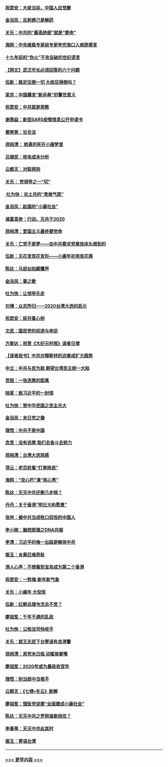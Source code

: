#### [祝君安：大疫当前，中国人应觉醒](../pages/nsc993/n11821946.md?t=01262211) 
#### [金浴凤：反躬罪己是解药](../pages/nsc993/n11820280.md?t=01262211) 
#### [关乐：中共的“最高绝密”就是“要命”](../pages/nsc993/n11816946.md?t=01262211) 
#### [海网：中央维稳专家组专家夸完海口入病房感言](../pages/nsc993/n11815138.md?t=01262211) 
#### [十九年前的“伪火”不攻自破的世纪谎言](../pages/nsc993/n11813238.md?t=01262211) 
#### [【网文】武汉市长必须回答的六个问题](../pages/nsc993/n11813848.md?t=01262211) 
#### [伍新：稳定压倒一切 大疫压得倒吗？](../pages/nsc993/n11812634.md?t=01262211) 
#### [梁京：中国爆发“新非典”的警世意义](../pages/nsc993/n11812554.md?t=01262211) 
#### [祝君安：中共就是邪教](../pages/nsc993/n11812431.md?t=01262211) 
#### [谢燕益：新型SARS疫情信息公开申请书](../pages/nsc993/n11808840.md?t=01262211) 
#### [蜀笑笑：论合法](../pages/nsc993/n11808064.md?t=01262211) 
#### [郑纯清： 她真的死在小康梦里](../pages/nsc993/n11806623.md?t=01262211) 
#### [吕锡民：核电成本分析](../pages/nsc993/n11806284.md?t=01262211) 
#### [云鹤天：对联两则](../pages/nsc993/n11805957.md?t=01262211) 
#### [关乐： 党领导之一“切”](../pages/nsc993/n11804505.md?t=01262211) 
#### [ 吐为快：论土共的“贵族气质”](../pages/nsc993/n11804490.md?t=01262211) 
#### [金浴凤：赵国的“小康社会”](../pages/nsc993/n11804452.md?t=01262211) 
#### [诸葛高参：行动，灭共于2020](../pages/nsc993/n11804120.md?t=01262211) 
#### [郑纯清：爱国主义最终要党命](../pages/nsc993/n11802197.md?t=01262211) 
#### [关乐：亡党不是梦——由中共要求党章放床头想到的](../pages/nsc993/n11802156.md?t=01262211) 
#### [伍新：无花言现花言形——小康年初哭吴花燕](../pages/nsc993/n11800044.md?t=01262211) 
#### [陈达：马屁似拍颠覆声](../pages/nsc993/n11800010.md?t=01262211) 
#### [金浴凤：春之歌](../pages/nsc993/n11797687.md?t=01262211) 
#### [吐为快：让领导先走](../pages/nsc993/n11797512.md?t=01262211) 
#### [刘博：众志所归——2020台湾大选的启示](../pages/nsc993/n11796878.md?t=01262211) 
#### [祝君安：妖共畜心剖](../pages/nsc993/n11794273.md?t=01262211) 
#### [文武：国民党的前途与命运](../pages/nsc993/n11794198.md?t=01262211) 
#### [方能达：祝贺《大纪元时报》读者日增](../pages/nsc993/n11793807.md?t=01262211) 
#### [【读者投书】中共对穆斯林的迫害成扩大趋势](../pages/nsc993/n11791371.md?t=01262211) 
#### [中立：中共与民为敌 期望台湾民主统一大陆](../pages/nsc993/n11790392.md?t=01262211) 
#### [苦胆：一张选票的距离](../pages/nsc993/n11788914.md?t=01262211) 
#### [陆客：致习近平的一封信](../pages/nsc993/n11788867.md?t=01262211) 
#### [吐为快：贺中华民国之民主光大](../pages/nsc993/n11788618.md?t=01262211) 
#### [金浴凤：末日党之像](../pages/nsc993/n11787475.md?t=01262211) 
#### [理悟：中共不是中国](../pages/nsc993/n11787463.md?t=01262211) 
#### [念贲：没有选票  我们去奋斗去努力](../pages/nsc993/n11787398.md?t=01262211) 
#### [郑纯清：台湾大选观感](../pages/nsc993/n11786210.md?t=01262211) 
#### [项云：老百姓看“打黑除恶”](../pages/nsc993/n11785398.md?t=01262211) 
#### [海网：“空心朽”演“核心秀”](../pages/nsc993/n11783874.md?t=01262211) 
#### [陈达：天灭中共还剩几步棋？](../pages/nsc993/n11783719.md?t=01262211) 
#### [丹丹：关于香港“明日大屿愿景”](../pages/nsc993/n11783273.md?t=01262211) 
#### [张林：被中共当成牲口奴役的中国人](../pages/nsc993/n11782397.md?t=01262211) 
#### [李小刚：脑控原理之DNA共振](../pages/nsc993/n11780962.md?t=01262211) 
#### [李清：习近平的唯一出路是解体中共](../pages/nsc993/n11780866.md?t=01262211) 
#### [振玉：炎黄巨难奇耻](../pages/nsc993/n11779632.md?t=01262211) 
#### [港人心声：不想看到宝岛成为第二个香港](../pages/nsc993/n11778817.md?t=01262211) 
#### [祝君安：一剪梅‧新年新气象](../pages/nsc993/n11776340.md?t=01262211) 
#### [关乐：小康年 大役现](../pages/nsc993/n11774213.md?t=01262211) 
#### [伍新：红朝总理令怎总不灵？](../pages/nsc993/n11770813.md?t=01262211) 
#### [廖祖笙：千年不遇的乱政](../pages/nsc993/n11770373.md?t=01262211) 
#### [吐为快：公检法司快收手](../pages/nsc993/n11770359.md?t=01262211) 
#### [关乐：就王志民下台寄语有良港警](../pages/nsc993/n11769903.md?t=01262211) 
#### [郑纯清：恶党末日临 动辄挨掌嘴](../pages/nsc993/n11769356.md?t=01262211) 
#### [廖祖笙：2020年或为暴政收官年](../pages/nsc993/n11768216.md?t=01262211) 
#### [理悟：别当郎中当推手](../pages/nsc993/n11768243.md?t=01262211) 
#### [云鹤天：《七律▪冬云》新解](../pages/nsc993/n11768204.md?t=01262211) 
#### [廖祖笙：饿饭党说要“全面建成小康社会”](../pages/nsc993/n11767482.md?t=01262211) 
#### [陈达：天灭中共之罗网谁能挡住？](../pages/nsc993/n11767465.md?t=01262211) 
#### [李春草：天灭中共此其时](../pages/nsc993/n11767452.md?t=01262211) 
#### [振玉：寄语台湾](../pages/nsc993/n11767432.md?t=01262211) 

----
#### [ >>> 更早内容 <<< ](../indexes/nsc993-earlier.md)
